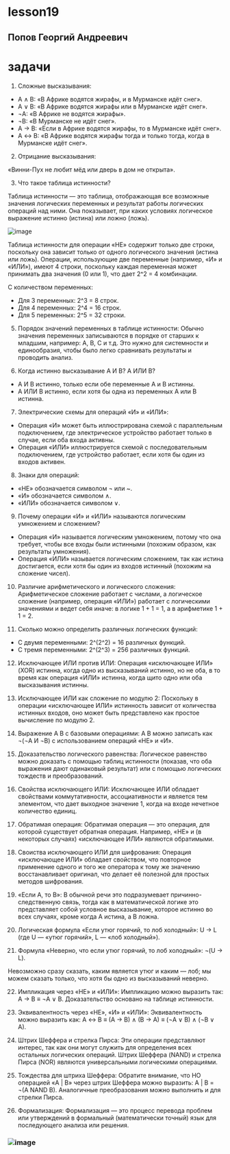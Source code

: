 # lesson19

## Попов Георгий Андреевич

# задачи 

1. Сложные высказывания:

- А ∧ В: «В Африке водятся жирафы, и в Мурманске идёт снег».
- А ∨ В: «В Африке водятся жирафы или в Мурманске идёт снег».
- ¬А: «В Африке не водятся жирафы».
- ¬B: «В Мурманске не идёт снег».
- А → В: «Если в Африке водятся жирафы, то в Мурманске идёт снег».
- A ↔ B: «В Африке водятся жирафы тогда и только тогда, когда в Мурманске идёт снег».

2. Отрицание высказывания:

«Винни-Пух не любит мёд или дверь в дом не открыта».

3. Что такое таблица истинности?

Таблица истинности — это таблица, отображающая все возможные значения логических переменных и результат работы логических операций над ними. Она показывает, при каких условиях логическое выражение истинно (истина) или ложно (ложь).

![image](https://github.com/user-attachments/assets/5fe41ca7-971c-453a-829f-aa8583a0c167)

Таблица истинности для операции «НЕ» содержит только две строки, поскольку она зависит только от одного логического значения (истина или ложь). Операции, использующие две переменные (например, «И» и «ИЛИ»), имеют 4 строки, поскольку каждая переменная может принимать два значения (0 или 1), что дает 2^2 = 4 комбинации. 

С количеством переменных:
- Для 3 переменных: 2^3 = 8 строк.
- Для 4 переменных: 2^4 = 16 строк.
- Для 5 переменных: 2^5 = 32 строки.

5. Порядок значений переменных в таблице истинности:
Обычно значения переменных записываются в порядке от старших к младшим, например: A, B, C и т.д. Это нужно для системности и единообразия, чтобы было легко сравнивать результаты и проводить анализ.

6. Когда истинно высказывание A И B? A ИЛИ B?
- A И B истинно, только если обе переменные A и B истинны.
- A ИЛИ B истинно, если хотя бы одна из переменных A или B истинна.

7. Электрические схемы для операций «И» и «ИЛИ»:
- Операция «И» может быть иллюстрирована схемой с параллельным подключением, где электрическое устройство работает только в случае, если оба входа активны.
- Операция «ИЛИ» иллюстрируется схемой с последовательным подключением, где устройство работает, если хотя бы один из входов активен.

8. Знаки для операций:
- «НЕ» обозначается символом ¬ или ~.
- «И» обозначается символом ∧.
- «ИЛИ» обозначается символом ∨.

9. Почему операции «И» и «ИЛИ» называются логическим умножением и сложением?
- Операция «И» называется логическим умножением, потому что она требует, чтобы все входы были истинными (похожим образом, как результаты умножения).
- Операция «ИЛИ» называется логическим сложением, так как истина достигается, если хотя бы один из входов истинный (похожим на сложение чисел).

10. Различие арифметического и логического сложения:
Арифметическое сложение работает с числами, а логическое сложение (например, операция «ИЛИ») работает с логическими значениями и ведет себя иначе: в логике 1 + 1 = 1, а в арифметике 1 + 1 = 2.

11. Сколько можно определить различных логических функций:
- С двумя переменными: 2^(2^2) = 16 различных функций.
- С тремя переменными: 2^(2^3) = 256 различных функций.

12. Исключающее ИЛИ против ИЛИ:
Операция «исключающее ИЛИ» (XOR) истинна, когда одно из высказываний истинно, но не оба, в то время как операция «ИЛИ» истинна, когда щито одно или оба высказывания истинны.

13. Исключающее ИЛИ как сложение по модулю 2:
Поскольку в операции «исключающее ИЛИ» истинность зависит от количества истинных входов, оно может быть представлено как простое вычисление по модулю 2.

14. Выражение A В с базовыми операциями:
A В можно записать как ¬(¬A И ¬B) с использованием операций «НЕ» и «И».

15. Доказательство логического равенства:
Логическое равенство можно доказать с помощью таблиц истинности (показав, что оба выражения дают одинаковый результат) или с помощью логических тождеств и преобразований.

16. Свойства исключающего ИЛИ:
Исключающее ИЛИ обладает свойствами коммутативности, ассоциативности и является тем элементом, что дает выходное значение 1, когда на входе нечетное количество единиц.

17. Обратимая операция:
Обратимая операция — это операция, для которой существует обратная операция. Например, «НЕ» и (в некоторых случаях) «исключающее ИЛИ» являются обратимыми.

18. Своиства исключающего ИЛИ для шифрования:
Операция «исключающее ИЛИ» обладает свойством, что повторное применение одного и того же оператора к тому же значению восстанавливает оригинал, что делает её полезной для простых методов шифрования.

19. «Если A, то B»:
В обычной речи это подразумевает причинно-следственную связь, тогда как в математической логике это представляет собой условное высказывание, которое истинно во всех случаях, кроме когда A истина, а B ложна.

20. Логическая формула «Если утюг горячий, то лоб холодный»:
U → L (где U — «утюг горячий», L — «лоб холодный»).

21. Формула «Неверно, что если утюг горячий, то лоб холодный»:
¬(U → L). 

Невозможно сразу сказать, каким является утюг и каким — лоб; мы можем сказать только, что хотя бы одно из высказываний неверно.

22. Импликация через «НЕ» и «ИЛИ»:
Импликацию можно выразить так: A → B ≡ ¬A ∨ B. Доказательство основано на таблице истинности.

23. Эквивалентность через «НЕ», «И» и «ИЛИ»:
Эквивалентность можно выразить как: A ↔ B ≡ (A → B) ∧ (B → A) ≡ (¬A ∨ B) ∧ (¬B ∨ A). 

24. Штрих Шеффера и стрелка Пирса:
Эти операции представляют интерес, так как они могут служить для определения всех остальных логических операций. Штрих Шеффера (NAND) и стрелка Пирса (NOR) являются универсальными логическими операциями.

25. Тождества для штриха Шеффера:
Обратите внимание, что НО операцией «A | B» через штрих Шеффера можно выразить: A | B = ¬(A NAND B). Аналогичные преобразования можно выполнить и для стрелки Пирса.

26. Формализация:
Формализация — это процесс перевода проблем или утверждений в формальный (математически точный) язык для последующего анализа или решения.

### ![image](https://github.com/user-attachments/assets/420c912a-37f0-4dd0-b53e-8d9b730becea)



